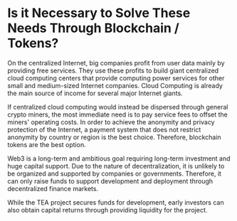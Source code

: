 # Is it Necessary to Solve These Needs Through Blockchain / Tokens?

On the centralized Internet, big companies profit from user data mainly by providing free services. They use these profits to build giant centralized cloud computing centers that provide computing power services for other small and medium-sized Internet companies. Cloud Computing is already the main source of income for several major Internet giants.

If centralized cloud computing would instead be dispersed through general crypto miners, the most immediate need is to pay service fees to offset the miners' operating costs. In order to achieve the anonymity and privacy protection of the Internet, a payment system that does not restrict anonymity by country or region is the best choice. Therefore, blockchain tokens are the best option. 

Web3 is a long-term and ambitious goal requiring long-term investment and huge capital support. Due to the nature of decentralization, it is unlikely to be organized and supported by companies or governments. Therefore, it can only raise funds to support development and deployment through decentralized finance markets. 

While the TEA project secures funds for development, early investors can also obtain capital returns through providing liquidity for the project.
